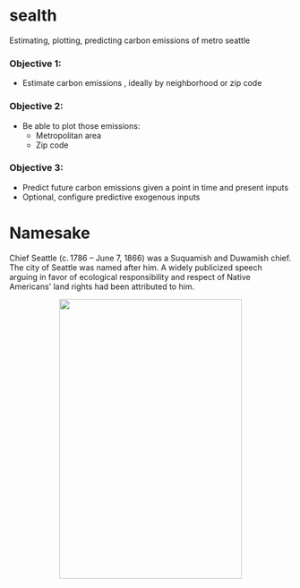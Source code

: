 # sealth
Estimating, plotting, predicting carbon emissions of metro seattle

### Objective 1:
- Estimate carbon emissions , ideally by neighborhood or zip code

### Objective 2:
- Be able to plot those emissions:
  - Metropolitan area
  - Zip code

### Objective 3:
- Predict future carbon emissions given a point in time and present inputs
- Optional, configure predictive exogenous inputs


# Namesake
Chief Seattle (c. 1786 – June 7, 1866) was a Suquamish and Duwamish chief. The city of Seattle was named after him. A widely publicized speech arguing in favor of ecological responsibility and respect of Native Americans' land rights had been attributed to him.

<p align="center">
  <img width="326" height="500" src="https://github.com/lucaswiley/sealth/blob/main/chief_sealth.jpeg">
</p>
